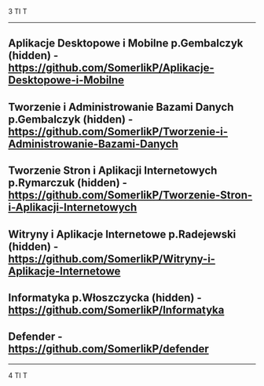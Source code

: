 3 TI T

***

Aplikacje Desktopowe i Mobilne p.Gembalczyk (hidden) - https://github.com/SomerlikP/Aplikacje-Desktopowe-i-Mobilne
---
Tworzenie i Administrowanie Bazami Danych p.Gembalczyk (hidden) - https://github.com/SomerlikP/Tworzenie-i-Administrowanie-Bazami-Danych
---
Tworzenie Stron i Aplikacji Internetowych p.Rymarczuk (hidden) - https://github.com/SomerlikP/Tworzenie-Stron-i-Aplikacji-Internetowych
---
Witryny i Aplikacje Internetowe p.Radejewski (hidden) - https://github.com/SomerlikP/Witryny-i-Aplikacje-Internetowe
---
Informatyka p.Włoszczycka (hidden) - https://github.com/SomerlikP/Informatyka
---
Defender - https://github.com/SomerlikP/defender
---
***

4 TI T
